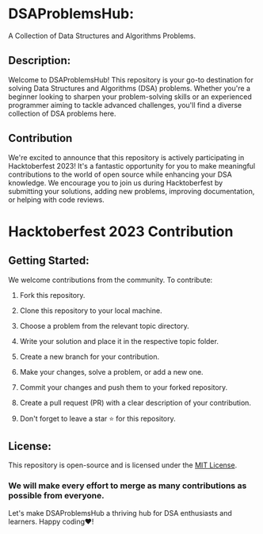 
# DSAProblemsHub:
A Collection of Data Structures and Algorithms Problems.
## Description:
Welcome to DSAProblemsHub! This repository is your go-to destination for solving Data Structures and Algorithms (DSA) problems. Whether you're a beginner looking to sharpen your problem-solving skills or an experienced programmer aiming to tackle advanced challenges, you'll find a diverse collection of DSA problems here.

##  Contribution
We're excited to announce that this repository is actively participating in Hacktoberfest 2023! It's a fantastic opportunity for you to make meaningful contributions to the world of open source while enhancing your DSA knowledge. We encourage you to join us during Hacktoberfest by submitting your solutions, adding new problems, improving documentation, or helping with code reviews.


# Hacktoberfest 2023 Contribution
## Getting Started:
We welcome contributions from the community. To contribute:

1. Fork this repository.

2. Clone this repository to your local machine.

3. Choose a problem from the relevant topic directory.

4. Write your solution  and place it in the respective topic folder.

5. Create a new branch for your contribution.

6. Make your changes, solve a problem, or add a new one.

7. Commit your changes and push them to your forked repository.

8. Create a pull request (PR) with a clear description of your contribution.

9. Don't forget to leave a star ⭐ for this repository.

## License:
This repository is open-source and is licensed under the [MIT License](LICENSE).


### We will make every effort to merge as many contributions as possible from everyone.
Let's make DSAProblemsHub a thriving hub for DSA enthusiasts and learners. Happy coding❤️!
